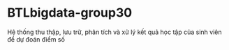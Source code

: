# BTLbigdata-group30
Hệ thống thu thập, lưu trữ, phân tích và xử lý kết quả học tập của sinh viên để dự đoán điểm số
